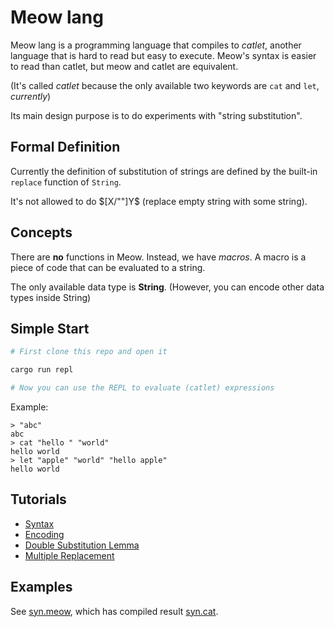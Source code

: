 # Meow lang

Meow lang is a programming language that compiles to *catlet*, another language that is hard to read but easy to execute. Meow's syntax is easier to read than catlet, but meow and catlet are equivalent.

(It's called *catlet* because the only available two keywords are `cat` and `let`, *currently*)

Its main design purpose is to do experiments with "string substitution".

## Formal Definition

Currently the definition of substitution of strings are defined by the built-in `replace` function of `String`.

It's not allowed to do $[X/""]Y$ (replace empty string with some string).

## Concepts

There are **no** functions in Meow. Instead, we have *macros*. A macro is a piece of code that can be evaluated to a string.

The only available data type is **String**. (However, you can encode other data types inside String)

## Simple Start

```bash
# First clone this repo and open it

cargo run repl

# Now you can use the REPL to evaluate (catlet) expressions
```

Example:

```
> "abc"
abc
> cat "hello " "world"
hello world
> let "apple" "world" "hello apple"
hello world
```

## Tutorials

- [Syntax](./docs/Syntax.md)
- [Encoding](./docs/Encoding.md)
- [Double Substitution Lemma](./docs/DSL.md)
- [Multiple Replacement](./docs/MR.md)

## Examples

See [syn.meow](./examples/syn.meow), which has compiled result [syn.cat](./examples/syn.cat).
